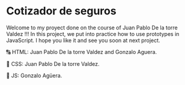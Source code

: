 ﻿# Cotizador de seguros 
Welcome to my proyect done on the course of Juan Pablo De la torre Valdez !!!
In this project, we put into practice how to use prototypes in JavaScript.
I hope you like it and see you soon at next project.

🔠 HTML: Juan Pablo De la torre Valdez and Gonzalo Aguera.

🎨 CSS: Juan Pablo De la torre Valdez.

🔄 JS: Gonzalo Agüera.
